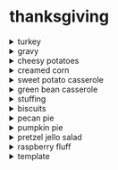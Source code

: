 # thanksgiving

<details>
 <summary> turkey </summary>

 https://www.traeger.com/recipes/maple-brined-turkey

 BRINE
 - 1 1/2 Cup kosher salt
 - 3/4 Cup bourbon
 - 3/4 Cup pure maple syrup
 - 1/2 Cup brown sugar
 - 1 onion, peeled and quartered
 - 3 bay leaves, crushed
 - 4 Strips orange peel
 - 2 Tablespoon black peppercorns
 - 1 Tablespoon whole cloves

 MAIN
 - 1 (12-14 lb) turkey, fresh or thawed
 - 1 Cup butter, melted
 - 1/4 Cup pure maple syrup
 - Traeger Pork & Poultry Rub or salt and pepper
 - sprigs of fresh sage and thyme, for serving
 - orange wedges, lady apples or kumquats, for serving

 STEPS
 1. Note: Do not use a kosher turkey or a self-basting turkey for this recipe as they have already been enhanced with a salt-solution.
 2. For the Brine: In a large stockpot or container, combine 5 quarts hot water, kosher salt, bourbon, 3/4 cup of the maple syrup, brown sugar, onion, bay leaves, orange peel, peppercorns, and cloves and stir until well mixed.

 INGREDIENTS
 - 1 1/2 Cup kosher salt
 - 3/4 Cup bourbon
 - 3/4 Cup pure maple syrup
 - 1/2 Cup brown sugar
 - 1 onion, peeled and quartered
 - 3 bay leaves, crushed
 - 4 Strips orange peel
 - 2 Tablespoon black peppercorns
 - 1 Tablespoon whole cloves

 3. Add 3 quarts ice. Rinse the turkey, inside and out, under cold running water. Remove giblets and gravy packet and discard or save for another use.

 INGREDIENTS
 - 1 (12-14 lb) turkey, fresh or thawed

 4. Add the turkey to the brine and refrigerate 8 to 12 hours, or overnight. Weigh down with a bag of ice to keep the bird submerged.
 5. Drain and pat turkey dry with paper towels; discard the brine.
 6. To Spatchcock the Turkey: With a large knife or shears, cut the bird open along the backbone on both sides through the ribs and remove the backbone. Once the bird is open, split the breastbone to spread the bird flat; this will allow it to roast evenly.
 7. Combine the melted butter and the remaining 1/4 cup of maple syrup and divide in half.

 INGREDIENTS
 - 1 Cup butter, melted
 - 1/4 Cup pure maple syrup

 8. Brush half of the mixture on the bird and sprinkle with Traeger Pork & Poultry Rub or salt and black pepper. Set aside the other half of the mixture until ready to use.

 INGREDIENTS
 - As Needed Traeger Pork & Poultry Rub or salt and pepper

 9. When ready to cook, set Traeger temperature to 350℉ and preheat, lid closed for 15 minutes. Grill: 350 ˚F
 10. Roast the turkey until the internal temperature in the thickest part of the breast reaches 165℉, about 2-3 hours.
 11. Brush with the remaining butter-maple syrup glaze the last 30 minutes of cooking.
 12. Let the turkey rest for 15 to 20 minutes before carving.
 13. Garnish, if desired, with fresh herbs and or kumquats. Enjoy!

 INGREDIENTS
 - sprigs of fresh sage and thyme, for serving
 - orange wedges, lady apples or kumquats, for serving
</details>

<details>
 <summary> gravy </summary>

 https://damndelicious.net/2018/11/14/how-to-make-the-best-turkey-gravy/
 
INGREDIENTS
- Pan drippings from turkey
- 1/4 cup unsalted butter
- 1/4 cup all-purpose flour
- 2 teaspoons chopped fresh thyme
- 1 tablespoon chopped fresh parsley leaves
- Kosher salt and freshly ground black pepper, to taste
 
DIRECTIONS
- Strain pan drippings through a fine-mesh sieve; discard solids and reserve 2 1/2 cups pan drippings; set aside.
- Melt butter in a medium saucepan over medium heat. Whisk in flour and thyme until lightly browned, about 1 minute.
- Gradually whisk in reserved pan drippings. Bring to a boil; reduce heat and simmer, whisking constantly, until thickened, about 5-10 minutes. Stir in parsley; season with salt and pepper, to taste.
- Serve warm.
 
 </details>
 
<details>
 <summary> cheesy potatoes </summary>

https://thedashleyskitchen.com/funeral-potato-recipe-with-real-potatoes/

### INGREDIENTS

POTATO MIXTURE
- 6-7 medium potatoes (30-35 ounces)
- ¼ cup butter
- 1 can cream of chicken soup
- 2 cups sour cream (1 pint)
- ½ cup chopped green onions
- 1 teaspoon salt
- 1½ cups shredded cheddar cheese

TOPPING
- ¼ cup melted butter
- 2 cups crushed cornflakes

### INSTRUCTIONS
- Preheat oven to 400° F.
- Cube and boil potatoes until just soft enough to eat, but still firm when bitten into. (al dente) Drain off the water and set aside to cool a little.
- On stovetop melt your butter. Once melted stir in can of cream of chicken soup.
- In seperate bowl mix sour cream, chopped green onions, salt, and shredded cheddar cheese. Add the butter and soup mixture. Mix well and set aside.
- Fold in potatoes to the combined sauce mixture till they are worked in and all potatoes are coated.
- Spoon mixture into a greased 9x13 baking dish.
- To prepare the topping melt butter and mix with crushed Kellogg's Corn Flakes.
- Spread cereal topping over the mixture in the pan.
- Bake in oven at 400° F for approximately 35 to 45 minutes or until bubbly and corn flakes appear golden and crispy.

NOTES
- When boiling potatoes add one teaspoon salt to the water for more flavorful potatoes.
- Boil the potatoes until they are just soft enough to bite through. You want your potatoes to be al dente. They will cook more in the oven.
</details>

<details>
 <summary> creamed corn </summary>

 https://www.allrecipes.com/recipe/53304/cream-corn-like-no-other/
 
Ingredients
- 2 (10 ounce) packages frozen corn kernels, thawed
- 1 cup heavy cream
- 1 teaspoon salt
- 2 tablespoons granulated sugar
- ¼ teaspoon freshly ground black pepper
- 2 tablespoons butter
- 1 cup whole milk
- 2 tablespoons all-purpose flour
- ¼ cup freshly grated Parmesan cheese
 
Directions
1. In a skillet over medium heat, combine the corn, cream, salt, sugar, pepper and butter. 
2. Whisk together the milk and flour, and stir into the corn mixture. 
3. Cook, stirring over medium heat until the mixture is thickened, and corn is cooked through. 4. Remove from heat, and stir in the Parmesan cheese until melted. 
5. Serve hot.
 
 
</details>

<details>
 <summary> sweet potato casserole </summary>

https://celebratingsweets.com/sweet-potato-casserole-with-marshmallow-pecan-streusel/

### Ingredients

Main
- 3 to 3- ¼ pounds sweet potatoes*, peeled and chopped into large chunks, see note
- 2 tablespoons unsalted butter
- ¼ cup milk or half and half
- ½ teaspoon ground cinnamon or pumpkin pie spice
- 2 tablespoons brown sugar
- salt, to taste

Topping
- 4 tablespoons unsalted butter, softened
- ¼ cup brown sugar
- ¼ cup all purpose flour, for a sturdier streusel add and additional heaping tablespoon of flour
- ½ teaspoon ground cinnamon
- ⅛ teaspoon salt
- ½ cup chopped pecans
- 2 -3 cups mini marshmallows, or more, if you’d like

### Instructions
Main
- Preheat oven to 375°F. Grease a 2 or 2 ½ quart casserole dish (preferably a rectangle or oval so there's a decent surface area for the topping; I use an 8×11) and set aside.
- Place the sweet potatoes in a large pot, cover with water, and boil until tender (about 7 minutes, depending on the size). Drain really well and return to the pot. Add butter, milk, cinnamon, brown sugar and salt to the potatoes and mash until smooth. Use a hand mixer, if desired, to make them extra smooth. Taste the potatoes and add additional seasonings, if desired.
- Transfer the mashed potatoes to the prepared casserole dish. Place in the oven until heated through (if they're already warm it will only take a few minutes). While the sweet potatoes are heating, prepare the topping.

Topping
- In a medium bowl, combine butter, brown sugar, flour, cinnamon and salt (I use a fork or rubber spatula to stir and mash the mixture), then mix in pecans.
- Remove the sweet potatoes from the oven. Top with half the marshmallows, then sprinkle half the streusel over the marshmallows (pinching pieces together with your fingers). Top with the other half of the marshmallows and sprinkle the remaining streusel over the top. Place back into the oven for 8-15 minutes, until the topping is bubbly and golden brown (keep an eye on it so the marshmallows don't burn). You can also place it under the broiler very briefly to add a little more color to the marshmallows. Note: the longer it is in the oven the more likely that the marshmallows will begin to melt. Allow to sit at room temperature for several minutes before serving.

MAKE AHEAD TIPS:
- You can assemble the cooked and seasoned mashed sweet potatoes in a casserole dish and refrigerate tightly covered for 2 days (without any topping).
 You can also prepare the streusel topping (without the marshmallows) and refrigerate that separately.
- Before serving, bring the streusel topping to room temperature. Heat the potatoes (without any topping) in the oven at 375°F until heated all the way through (30-ish minutes depending on the size of your casserole dish). Or speed it along by microwaving. Once the potatoes are warmed through, sprinkle on the marshmallows and streusel and return to the oven for 8-15 minutes, until the marshmallows are lightly toasted (broil briefly for a darker color).

</details>

<details>
 <summary> green bean casserole </summary>
 https://www.daringgourmet.com/ultimate-green-bean-casserole/#recipe
 
 INGREDIENTS
  
- 3 slices thick-cut bacon , diced
- 1/2 cup finely chopped yellow onion
- 2 cloves garlic , minced
- 12 ounces fresh button or cremini mushrooms , chopped
- 3 tablespoons butter
- 3 tablespoons all-purpose flour
- 1 cup half-and-half
- 1 cup chicken broth
- 1/2 cup shredded white cheddar cheese
- 3/4 teaspoon salt
- 1/4 teaspoon freshly ground black pepper
- 1 pound fresh green beans , trimmed, halved, and blanched (boil 5 minutes, place beans in ice water for a couple of minutes, drain)
- 1 can quality French fried onions or gluten free French fried onions
 
 INSTRUCTIONS
- Preheat the oven to 350 degrees F.
- Fry the bacon in a large skillet over medium-high heat until crispy. Add the onions and cook until soft and translucent, about 4-5 minutes. Add the mushrooms and garlic and cook for another 4-5 minutes until the mushrooms are soft. Transfer the mixture to a bowl.
- Melt the butter in the same skillet and whisk in the flour. Once combined, continue whisking for another 2 minutes until the mixture has slightly deepened in color. Add the half-and-half and chicken broth while constantly whisking to prevent lumps. Once slightly thickened, add the cheese and whisk until melted and combined.
- Next add the mushroom/bacon mixture along with the salt and pepper. Let the sauce simmer for a couple of minutes, then add the green beans. Stir to combine.
- Pour the bean mixture into a 9x13 casserole dish and sprinkle the French fried onions all over the top. Bake uncovered for 30 minutes until bubbling and the onions are golden and crispy. Let sit for 5 minutes before serving.
</details>



<details>
 <summary> stuffing </summary>
 
 https://www.onceuponachef.com/recipes/sausage-herb-stuffing.html
 
 
 INGREDIENTS


8 cups (400g) store-bought unseasoned stuffing cubes

 1 stick (1/2 cup) unsalted butter

 1-1/2 cups diced yellow onion (from 1 large or 2 small onions)

 1 cup diced celery (from 3 large celery stalks)

 4 garlic cloves, finely chopped

 1 pound bulk sweet Italian sausage (i.e., sausage with the casings removed) -- see note below

 2-3/4 cups low sodium chicken broth

 1 large egg, beaten

 1 tablespoon fresh chopped rosemary

 1 tablespoon fresh chopped sage

 1/4 cup fresh chopped parsley

 1/2 teaspoon salt

 1/2 teaspoon freshly ground black pepper

 INSTRUCTIONS

Preheat the oven to 350°F. Grease a 9 x 13-inch baking dish with butter.

 Place the stuffing cubes in a large mixing bowl.

In a large sauté pan, melt the butter. Add the onions and celery and cook over medium heat, stirring occasionally, for about 8 minutes, or until the vegetables are soft. Add the garlic and cook 2 minutes more. Add the vegetables to the stuffing cubes. (Don't wash the pan but scrape out every last bit of vegetables, otherwise they will burn in the next step.)

 In the same pan, cook the sausage over medium heat for 8-10 minutes, until browned and cooked through, breaking up the sausage with a metal spatula while cooking (the largest pieces should be no greater than 1/4-inch). Add the browned sausage and fat to the bread cubes and vegetables.

 Add the chicken broth, egg, rosemary, sage, parsley, salt and pepper to the bread cube mixture and mix until the bread is soft and moistened. Transfer the stuffing to the prepared baking dish and bake for 65-75 minutes, uncovered, until deeply golden and crisp on top.
 
 </details>


<details>
 
 <summary> biscuits </summary>
 
- 2 cups all-purpose flour, plus more for dusting 2 tablespoons baking powder
- 1 scant tablespoon sugar
- 1 teaspoon salt
- 5 tablespoons cold, unsalted butter, preferably European style
- 1 cup whole milk

 Step 1
Preheat oven to 425. Sift flour, baking powder, sugar and salt into a large mixing bowl. Transfer to a food processor. Cut butter into pats and add to flour, then pulse 5 or 6 times until the mixture resembles rough crumbs. (Alternatively, cut butter into flour in the mixing bowl using a fork or a pastry cutter.) Return dough to bowl, add milk and stir with a fork until it forms a rough ball.
 
Step 2
Turn the dough out onto a well-floured surface and pat it down into a rough rectangle, about an inch thick. Fold it over and gently pat it down again. Repeat. Cover the dough loosely with a kitchen towel and allow it to rest for 30 minutes.
 
Step 3
Gently pat out the dough some more, so that the
rectangle is roughly 10 inches by 6 inches. Cut
dough into biscuits using a floured glass
cutter. Do not twist cutter when cutting; this crimps the edges of the biscuit and impedes its rise.
 
 Step 4
 Place biscuits on a cookie sheet and bake until golden brown, approximately 10 to 15 minutes.
 
 </details>


<details>
 <summary> pecan pie </summary>

Ingredients

 1 cup Karo® Light OR Dark Corn Syrup

 3 eggs

 1 cup sugar

 2 tablespoons butter melted

 1 teaspoon pure vanilla extract

 1-1/2 cups (6 ounces) pecans

 1 (9-inch) unbaked OR frozen deep-dish pie crust
 
 Directions
 
- Preheat oven to 350°F.
- Mix corn syrup, eggs, sugar, butter and vanilla using a spoon. Stir in pecans. Pour filling into pie crust.
- Bake on center rack of oven for 60 to 70 minutes (see tips for doneness, below). Cool for 2 hours on wire rack before serving.
- Place cookie sheet in oven and preheat oven as directed. Pour filling into frozen crust and bake on preheated cookie sheet. 

RECIPE TIPS: Pie is done when center reaches 200°F. Tap center surface of pie lightly - it should spring back when done. For easy clean up, spray pie pan with cooking spray before placing pie crust in pan. If pie crust is overbrowning, cover edges with foil. 

HIGH ALTITUDE ADJUSTMENTS: Reduce sugar to 2/3 cup and increase butter to 3 tablespoons. Reduce oven temperature to 325°F. 

VARIATION: coarsely chopped walnuts may be substituted for pecans to make a walnut pie.
 
 </details>

<details>
 <summary> pumpkin pie </summary>
 Just following the recipe on Libby's "Easy Pumpkin Pie Mix" can.

E.g. https://www.allrecipes.com/recipe/22755/libbys-famous-pumpkin-pie/

</details>


<details>
 <summary> pretzel jello salad </summary>

 https://www.allrecipes.com/recipe/20338/strawberry-pretzel-salad/
 
2 cups crushed pretzels
 
 ¾ cup butter, melted

 3 tablespoons white sugar

 1 (8 ounce) package cream cheese, softened

 1 cup white sugar

 1 (8 ounce) container frozen whipped topping, thawed

 2 (3 ounce) packages strawberry flavored Jell-O®

 2 cups boiling water

 2 (10 ounce) packages frozen strawberries
 
 Directions
 
1. Preheat oven to 400 degrees F (200 degrees C).
2. Stir together crushed pretzels, melted butter and 3 tablespoons sugar; mix well and press mixture into the bottom of a 9x13 inch baking dish.
3. Bake 8 to 10 minutes, until set. Set aside to cool.
4.In a large mixing bowl cream together cream cheese and 1 cup sugar. Fold in whipped topping. Spread mixture onto cooled crust.
5. Dissolve gelatin in boiling water. Stir in still frozen strawberries and allow to set briefly. When mixture is about the consistency of egg whites, pour and spread over cream cheese layer. Refrigerate until set.
 
 </details>

<details>
 <summary> raspberry fluff </summary>

 <br>
 
- 1 box (5.1 oz) instant vanilla pudding
- 32 oz container vanilla yogurt
- 8 oz container Cool Whip (expertly thawed by the patriarch of the family)
- 1 pkg frozen raspberries
 
Directions:
 
1. Firstly, in a large bowl, combine the pudding mix and vanilla yogurt, 
    stirring until well mixed.
1. Nextly, fold Cool Whip into the mixture 
    (you can use a spatula or a whisk). 
1. Lastly, fold in the raspberries.

</details>


<details>
 <summary> template </summary>

 recipe goes here

</details>

